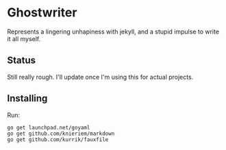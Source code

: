 Ghostwriter
===========
Represents a lingering unhapiness with jekyll, and a stupid impulse to write it
all myself.

Status
------
Still really rough.  I'll update once I'm using this for actual projects.

Installing
----------
Run:

    go get launchpad.net/goyaml
    go get github.com/knieriem/markdown
    go get github.com/kurrik/fauxfile
